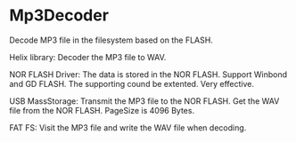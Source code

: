 # Mp3Decoder
Decode MP3 file in the filesystem based on the FLASH. 

Helix library:
  Decoder the MP3 file to WAV.

NOR FLASH Driver:
  The data is stored in the NOR FLASH. 
  Support Winbond and GD FLASH. The supporting cound be extented.
  Very effective.

USB MassStorage:
  Transmit the MP3 file to the NOR FLASH.
  Get the WAV file from the NOR FLASH.
  PageSize is 4096 Bytes.
  
FAT FS:
  Visit the MP3 file and write the WAV file when decoding.

